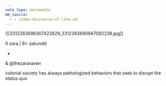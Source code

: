 ```yaml
---
note_type: metamedia
mm_source:
  - - zimbo-discourse-of-late.md
---
```


![[3312283696307422629_3312283690947092238.jpg]]

ﬁ zara | 8> (ubundd

-

& @thezararaven

colonial society has always pathologized behaviors
that seek to disrupt the status quo

